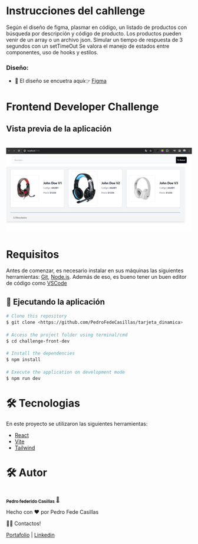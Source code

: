 # Instrucciones del cahllenge

Según el diseño de figma, plasmar en código, un listado de productos con 
búsqueda por descripción y código de producto.
Los productos pueden venir de un array o un archivo json.
Simular un tiempo de respuesta de 3 segundos con un setTimeOut
Se valora el manejo de estados entre componentes, uso de hooks y estilos.

### Diseño:
- 📜 El diseño se encuetra aquí👉 [Figma](https://www.figma.com/file/D3jw2OCgmuxMm3YlRo2DPe/Untitled?node-id=0%3A1&t=xOD5k4nlkDXczbV4-0)
#
#
#
#
# Frontend Developer Challenge

<h2 id="demo">Vista previa de la aplicación</h2>

<h1 align="center">
  <img alt="tarjeta-dinamica" title="#tarjetadinamica" src="./src/assets/imgviews.png" />
</h1>

<!-- Puedes ver la aplicación en producción [Aquí](https://pn2611xt-3000.brs.devtunnels.ms/) -->

<h1 id="requirements">Requisitos</h1>

Antes de comenzar, es necesario instalar en sus máquinas las siguientes herramientas:
[Git](https://git-scm.com), [Node.js](https://nodejs.org/en/).
Además de eso, es bueno tener un buen editor de código como [VSCode](https://code.visualstudio.com/)

## 🎲 Ejecutando la aplicación

```bash
# Clone this repository
$ git clone <https://github.com/PedroFedeCasillas/tarjeta_dinamica>

# Access the project folder using terminal/cmd
$ cd challenge-front-dev

# Install the dependencies
$ npm install

# Execute the application on development mode
$ npm run dev

```

<h1 id="technologies">🛠 Tecnologias</h1>

En este proyecto se utilizaron las siguientes herramientas:

- [React](https://pt-br.reactjs.org/)
- [Vite](https://vitejs.dev/)
- [Tailwind](https://tailwindcss.com/)

<h1 id="author">🛠 Autor</h1>

<a href="https://github.com/PedroFedeCasillas/">
 <img style="border-radius: 50%;" src="https://avatars.githubusercontent.com/u/74103741?s=400&v=4" width="100px;" alt=""/>
 <br />
 <sub><b>Pedro federido Casillas</b></sub></a> <a href="https://github.com/PedroFedeCasillas" title="Pedro Fede">🚀</a>

Hecho con ❤️ por Pedro Fede Casillas

👋🏽 Contactos!

<a href="https://pedrofedecasillas-website.netlify.app/">Portafolio<a> |
<a href="https://www.linkedin.com/in/pedro-fede-casillas-dev/">Linkedin<a> 

